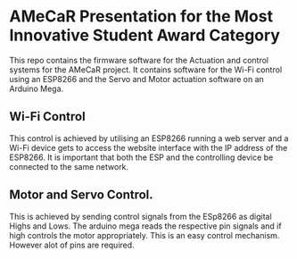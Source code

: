# AMeCaR Presentation for the Most Innovative Student Award Category

This repo contains the firmware software for the Actuation and control systems for the AMeCaR project.
It contains software for the Wi-Fi control using an ESP8266 and the Servo and Motor actuation software on an Arduino Mega.

## Wi-Fi Control

This control is achieved by utilising an ESP8266 running a web server and a Wi-Fi device gets to access the website interface with the IP address of the ESP8266. It is important that both the ESP and the controlling device be connected to the same network.

## Motor and Servo Control.

This is achieved by sending control signals from the ESp8266 as digital Highs and Lows. The arduino mega reads the respective pin signals and if high controls the motor appropriately. This is an easy control mechanism. However alot of pins are required.